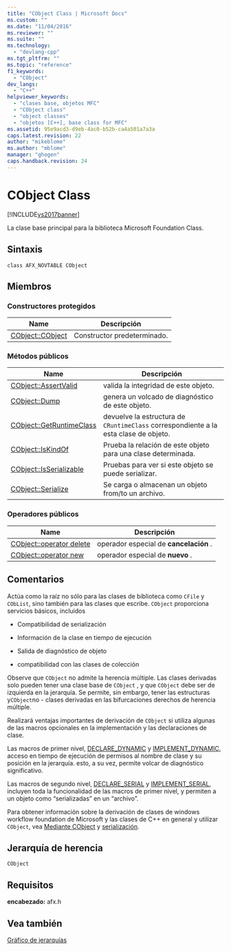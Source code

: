 ```yaml
---
title: "CObject Class | Microsoft Docs"
ms.custom: ""
ms.date: "11/04/2016"
ms.reviewer: ""
ms.suite: ""
ms.technology: 
  - "devlang-cpp"
ms.tgt_pltfrm: ""
ms.topic: "reference"
f1_keywords: 
  - "CObject"
dev_langs: 
  - "C++"
helpviewer_keywords: 
  - "clases base, objetos MFC"
  - "CObject class"
  - "object classes"
  - "objetos [C++], base class for MFC"
ms.assetid: 95e9acd3-d9eb-4ac0-b52b-ca4a501a7a3a
caps.latest.revision: 22
author: "mikeblome"
ms.author: "mblome"
manager: "ghogen"
caps.handback.revision: 24
---
```

# CObject Class
[!INCLUDE[vs2017banner](../../assembler/inline/includes/vs2017banner.md)]

La clase base principal para la biblioteca Microsoft Foundation Class.  
  
## Sintaxis  
  
```  
class AFX_NOVTABLE CObject  
```  
  
## Miembros  
  
### Constructores protegidos  
  
|Name|Descripción|  
|----------|-----------------|  
|[CObject::CObject](../Topic/CObject::CObject.md)|Constructor predeterminado.|  
  
### Métodos públicos  
  
|Name|Descripción|  
|----------|-----------------|  
|[CObject::AssertValid](../Topic/CObject::AssertValid.md)|valida la integridad de este objeto.|  
|[CObject::Dump](../Topic/CObject::Dump.md)|genera un volcado de diagnóstico de este objeto.|  
|[CObject::GetRuntimeClass](../Topic/CObject::GetRuntimeClass.md)|devuelve la estructura de `CRuntimeClass` correspondiente a la esta clase de objeto.|  
|[CObject::IsKindOf](../Topic/CObject::IsKindOf.md)|Prueba la relación de este objeto para una clase determinada.|  
|[CObject::IsSerializable](../Topic/CObject::IsSerializable.md)|Pruebas para ver si este objeto se puede serializar.|  
|[CObject::Serialize](../Topic/CObject::Serialize.md)|Se carga o almacenan un objeto from\/to un archivo.|  
  
### Operadores públicos  
  
|Name|Descripción|  
|----------|-----------------|  
|[CObject::operator delete](../Topic/CObject::operator%20delete.md)|operador especial de **cancelación** .|  
|[CObject::operator new](../Topic/CObject::operator%20new.md)|operador especial de **nuevo** .|  
  
## Comentarios  
 Actúa como la raíz no sólo para las clases de biblioteca como `CFile` y `CObList`, sino también para las clases que escribe.  `CObject` proporciona servicios básicos, incluidos  
  
-   Compatibilidad de serialización  
  
-   Información de la clase en tiempo de ejecución  
  
-   Salida de diagnóstico de objeto  
  
-   compatibilidad con las clases de colección  
  
 Observe que `CObject` no admite la herencia múltiple.  Las clases derivadas solo pueden tener una clase base de `CObject` , y que `CObject` debe ser de izquierda en la jerarquía.  Se permite, sin embargo, tener las estructuras y`CObject`no \- clases derivadas en las bifurcaciones derechos de herencia múltiple.  
  
 Realizará ventajas importantes de derivación de `CObject` si utiliza algunas de las macros opcionales en la implementación y las declaraciones de clase.  
  
 Las macros de primer nivel, [DECLARE\_DYNAMIC](../Topic/DECLARE_DYNAMIC.md) y [IMPLEMENT\_DYNAMIC](../Topic/IMPLEMENT_DYNAMIC.md), acceso en tiempo de ejecución de permisos al nombre de clase y su posición en la jerarquía.  esto, a su vez, permite volcar de diagnóstico significativo.  
  
 Las macros de segundo nivel, [DECLARE\_SERIAL](../Topic/DECLARE_SERIAL.md) y [IMPLEMENT\_SERIAL](../Topic/IMPLEMENT_SERIAL.md), incluyen toda la funcionalidad de las macros de primer nivel, y permiten a un objeto como “serializadas” en un “archivo”.  
  
 Para obtener información sobre la derivación de clases de windows workflow foundation de Microsoft y las clases de C\+\+ en general y utilizar `CObject`, vea [Mediante CObject](../../mfc/using-cobject.md) y [serialización](../../mfc/serialization-in-mfc.md).  
  
## Jerarquía de herencia  
 `CObject`  
  
## Requisitos  
 **encabezado:** afx.h  
  
## Vea también  
 [Gráfico de jerarquías](../../mfc/hierarchy-chart.md)